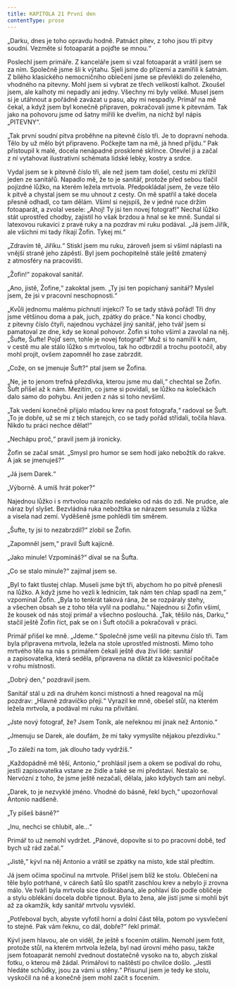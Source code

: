 ```yaml
---
title: KAPITOLA 21 První den
contentType: prose
---
```


<section>

„Darku, dnes je toho opravdu hodně. Patnáct pitev, z toho jsou tři pitvy soudní. Vezměte si fotoaparát a pojďte se mnou.“

Poslechl jsem primáře. Z kanceláře jsem si vzal fotoaparát a vrátil jsem se za ním. Společně jsme šli k výtahu. Sjeli jsme do přízemí a zamířili k šatnám. Z bílého klasického nemocničního oblečení jsme se převlékli do zeleného, vhodného na pitevny. Mohl jsem si vybrat ze třech velikostí kalhot. Zkoušel jsem, ale kalhoty mi nepadly ani jedny. Všechny mi byly veliké. Musel jsem si je utáhnout a pořádně zavázat u pasu, aby mi nespadly. Primář na mě čekal, a když jsem byl konečně připraven, pokračovali jsme k pitevnám. Tak jako na pohovoru jsme od šatny mířili ke dveřím, na nichž byl nápis „PITEVNY“.

„Tak první soudní pitva proběhne na pitevně číslo tři. Je to dopravní nehoda. Tělo by už mělo být připraveno. Počkejte tam na mě, já hned přijdu.“ Pak přistoupil k malé, docela nenápadné prosklené skřínce. Otevřel ji a začal z ní vytahovat ilustrativní schémata lidské lebky, kostry a srdce.

Vydal jsem se k pitevně číslo tři, ale než jsem tam došel, cestu mi zkřížil jeden ze sanitářů. Napadlo mě, že to je sanitář, protože před sebou tlačil pojízdné lůžko, na kterém ležela mrtvola. Předpokládal jsem, že veze tělo k pitvě a chystal jsem se mu uhnout z cesty. On mě spatřil a také docela přesně odhadl, co tam dělám. Všiml si nejspíš, že v jedné ruce držím fotoaparát, a zvolal vesele: „Ahoj! Ty jsi ten novej fotograf!“ Nechal lůžko stát uprostřed chodby, zajistil ho však brzdou a hnal se ke mně. Sundal si latexovou rukavici z pravé ruky a na pozdrav mi ruku podával. „Já jsem Jiřík, ale všichni mi tady říkají Žofin. Tykej mi.“

„Zdravím tě, Jiříku.“ Stiskl jsem mu ruku, zároveň jsem si všiml náplasti na vnější straně jeho zápěstí. Byl jsem pochopitelně stále ještě zmatený z atmosféry na pracovišti.

„Žofin!“ zopakoval sanitář.

„Ano, jistě, Žofine,“ zakoktal jsem. „Ty jsi ten popíchaný sanitář? Myslel jsem, že jsi v pracovní neschopnosti.“

„Kvůli jednomu malému píchnutí injekcí? To se tady stává pořád! Tři dny jsme většinou doma a pak, juch, zpátky do práce.“ Na konci chodby, z pitevny číslo čtyři, najednou vycházel jiný sanitář, jeho tvář jsem si pamatoval ze dne, kdy se konal pohovor. Žofin si toho všiml a zavolal na něj. „Šufte, Šufte! Pojď sem, tohle je novej fotograf!“ Muž si to namířil k nám, v cestě mu ale stálo lůžko s mrtvolou, tak ho odbrzdil a trochu pootočil, aby mohl projít, ovšem zapomněl ho zase zabrzdit.

„Cože, on se jmenuje Šuft?“ ptal jsem se Žofina.

„Ne, je to jenom trefná přezdívka, kterou jsme mu dali,“ chechtal se Žofin. Šuft přišel až k nám. Mezitím, co jsme si povídali, se lůžko na kolečkách dalo samo do pohybu. Ani jeden z nás si toho nevšiml.

„Tak vedení konečně přijalo mladou krev na post fotografa,“ radoval se Šuft. „To je dobře, už se mi z těch starejch, co se tady pořád střídali, točila hlava. Nikdo tu práci nechce dělat!“

„Nechápu proč,“ pravil jsem já ironicky.

Žofin se začal smát. „Smysl pro humor se sem hodí jako nebožtík do rakve. A jak se jmenuješ?“

„Já jsem Darek.“

„Výborně. A umíš hrát poker?“

Najednou lůžko i s mrtvolou narazilo nedaleko od nás do zdi. Ne prudce, ale náraz byl slyšet. Bezvládná ruka nebožtíka se nárazem sesunula z lůžka a visela nad zemí. Vyděšeně jsme pohlédli tím směrem.

„Šufte, ty jsi to nezabrzdil?“ zlobil se Žofin.

„Zapomněl jsem,“ pravil Šuft kajícně.

„Jako minule! Vzpomínáš?“ díval se na Šufta.

„Co se stalo minule?“ zajímal jsem se.

„Byl to fakt tlustej chlap. Museli jsme být tři, abychom ho po pitvě přenesli na lůžko. A když jsme ho vezli k lednicím, tak nám ten chlap spadl na zem,“ vzpomínal Žofin. „Byla to tenkrát taková rána, že se rozpáraly stehy, a všechen obsah se z toho těla vylil na podlahu.“ Najednou si Žofin všiml, že kousek od nás stojí primář a všechno poslouchá. „Tak, těšilo nás, Darku,“ stačil ještě Žofin říct, pak se on i Šuft otočili a pokračovali v práci.

Primář přišel ke mně. „Jdeme.“ Společně jsme vešli na pitevnu číslo tři. Tam byla připravena mrtvola, ležela na stole uprostřed místnosti. Mimo toho mrtvého těla na nás s primářem čekali ještě dva živí lidé: sanitář a zapisovatelka, která seděla, připravena na diktát za klávesnicí počítače v rohu místnosti.

„Dobrý den,“ pozdravil jsem.

Sanitář stál u zdi na druhém konci místnosti a hned reagoval na můj pozdrav: „Hlavně zdravíčko přeji.“ Vyrazil ke mně, obešel stůl, na kterém ležela mrtvola, a podával mi ruku na přivítání.

„Jste nový fotograf, že? Jsem Toník, ale neřeknou mi jinak než Antonio.“

„Jmenuju se Darek, ale doufám, že mi taky vymyslíte nějakou přezdívku.“

„To záleží na tom, jak dlouho tady vydržíš.“

„Každopádně mě těší, Antonio,“ prohlásil jsem a okem se podíval do rohu, jestli zapisovatelka vstane ze židle a také se mi představí. Nestalo se. Nervózní z toho, že jsme ještě nezačali, dělala, jako kdybych tam ani nebyl.

„Darek, to je nezvyklé jméno. Vhodné do básně, řekl bych,“ upozorňoval Antonio nadšeně.

„Ty píšeš básně?“

„Inu, nechci se chlubit, ale…“

Primář to už nemohl vydržet. „Pánové, dopovíte si to po pracovní době, teď bych už rád začal.“

„Jistě,“ kývl na něj Antonio a vrátil se zpátky na místo, kde stál předtím.

Já jsem očima spočinul na mrtvole. Přišel jsem blíž ke stolu. Oblečení na těle bylo potrhané, v cárech šatů šlo spatřit zaschlou krev a nebylo jí zrovna málo. Ve tváři byla mrtvola sice doškrábaná, ale pohlaví šlo podle obličeje a stylu oblékání docela dobře tipnout. Byla to žena, ale jistí jsme si mohli být až za okamžik, kdy sanitář mrtvolu vysvlékl.

„Potřeboval bych, abyste vyfotil horní a dolní část těla, potom po vysvlečení to stejné. Pak vám řeknu, co dál, dobře?“ řekl primář.

Kývl jsem hlavou, ale on viděl, že ještě s focením otálím. Nemohl jsem fotit, protože stůl, na kterém mrtvola ležela, byl nad úrovní mého pasu, takže jsem fotoaparát nemohl zvednout dostatečně vysoko na to, abych získal fotku, o kterou mě žádal. Primářovi to naštěstí po chvilce došlo. „Jestli hledáte schůdky, jsou za vámi u stěny.“ Přisunul jsem je tedy ke stolu, vyskočil na ně a konečně jsem mohl začít s focením.

</section>
